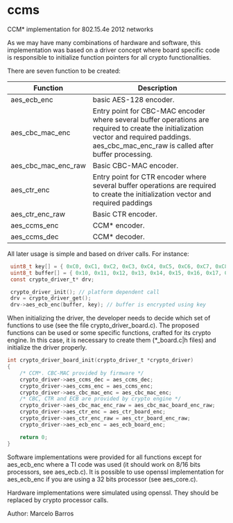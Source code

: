 ccms
====

CCM* implementation for 802.15.4e 2012 networks

As we may have many combinations of hardware and software, this implementation 
was based on a driver concept where board specific code is responsible to 
initialize function pointers for all crypto functionalities.

There are seven function to be created:

| Function | Description |
|----------|-------------|
| aes_ecb_enc | basic AES-128 encoder. |
| aes_cbc_mac_enc | Entry point for CBC-MAC encoder where several buffer operations are required to create the initialization vector and required paddings. aes_cbc_mac_enc_raw is called after buffer processing. |
| aes_cbc_mac_enc_raw | Basic CBC-MAC encoder. |
| aes_ctr_enc | Entry point for CTR encoder where several buffer operations are required to create the initialization vector and required paddings |
| aes_ctr_enc_raw | Basic CTR encoder. |
| aes_ccms_enc | CCM* encoder. |
| aes_ccms_dec | CCM* decoder. |

All later usage is simple and based on driver calls. For instance:

```c
 uint8_t key[] = { 0xC0, 0xC1, 0xC2, 0xC3, 0xC4, 0xC5, 0xC6, 0xC7, 0xC8, 0xC9, 0xCA, 0xCB, 0xCC, 0xCD, 0xCE, 0xCF };
 uint8_t buffer[] = { 0x10, 0x11, 0x12, 0x13, 0x14, 0x15, 0x16, 0x17, 0x18, 0x19, 0x1A, 0x1B, 0x1C, 0x1D, 0x1E, 0x1F };
 const crypto_driver_t* drv;

 crypto_driver_init(); // platform dependent call
 drv = crypto_driver_get();
 drv->aes_ecb_enc(buffer, key); // buffer is encrypted using key
```

When initializing the driver, the developer needs to decide which set of functions to use (see the file crypto_driver_board.c). The proposed functions can be used or some specific functions, crafted for its crypto engine. In this case, it is necessary to create them (*_board.c|h files) and initialize the driver properly.

```c
int crypto_driver_board_init(crypto_driver_t *crypto_driver)
{
    /* CCM*. CBC-MAC provided by firmware */
    crypto_driver->aes_ccms_dec = aes_ccms_dec;
    crypto_driver->aes_ccms_enc = aes_ccms_enc;
    crypto_driver->aes_cbc_mac_enc = aes_cbc_mac_enc;
    /* CBC, CTR and ECB are provided by crypto engine */
    crypto_driver->aes_cbc_mac_enc_raw = aes_cbc_mac_board_enc_raw; 
    crypto_driver->aes_ctr_enc = aes_ctr_board_enc;
    crypto_driver->aes_ctr_enc_raw = aes_ctr_board_enc_raw;
    crypto_driver->aes_ecb_enc = aes_ecb_board_enc;

    return 0;
}
```

Software implementations were provided for all functions except for aes_ecb_enc where a 
TI code was used (it should work on 8/16 bits processors, see aes_ecb.c). 
It is possible to use openssl implementation for aes_ecb_enc if you are using a 32 bits processor (see aes_core.c). 

Hardware implementations were simulated using openssl. They should be replaced by crypto processor calls.

Author: Marcelo Barros
